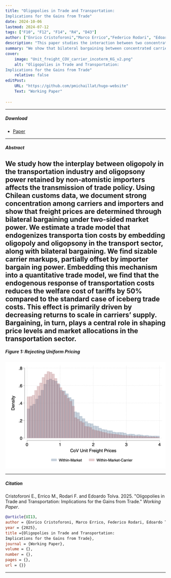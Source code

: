 ```yaml
---
title: "Oligopolies in Trade and Transportation:
Implications for the Gains from Trade" 
date: 2024-10-06
lastmod: 2024-07-12
tags: ["F10", "F12", "F14", "R4", "D43"]
author: ["Enrico Cristoforoni","Marco Errico","Federico Rodari", "Edoardo Tolva"]
description: "This paper studies the interaction between two concentrated markets, the import and the trade sector." 
summary: "We show that bilateral bargaining between concentrated carriers and importers endogenizes transport costs in international shipping, yielding sizable markups but substantially mitigating the welfare costs of tariffs relative to standard iceberg models." 
cover:
    image: "Unit_freight_COV_carrier_incoterm_KG_v2.png"
    alt: "Oligopolies in Trade and Transportation:
Implications for the Gains from Trade"
    relative: false
editPost:
    URL: "https://github.com/pmichaillat/hugo-website"
    Text: "Working Paper"

---
```


---

##### Download

+ [Paper](CERT.pdf)
<!--+ [Online appendix](appendix1.pdf)
#+ [Code and data](https://github.com/pmichaillat/feru)-->

---

##### Abstract
 We study how the interplay between oligopoly in the transportation industry and
 oligopsony power retained by non-atomistic importers affects the transmission of trade
 policy. Using Chilean customs data, we document strong concentration among carriers
 and importers and show that freight prices are determined through bilateral bargaining
 under two-sided market power. We estimate a trade model that endogenizes transporta
tion costs by embedding oligopoly and oligopsony in the transport sector, along with
 bilateral bargaining. We find sizable carrier markups, partially offset by importer bargain
ing power. Embedding this mechanism into a quantitative trade model, we find that the
 endogenous response of transportation costs reduces the welfare cost of tariffs by 50%
 compared to the standard case of iceberg trade costs. This effect is primarily driven by
 decreasing returns to scale in carriers’ supply. Bargaining, in turn, plays a central role in
 shaping price levels and market allocations in the transportation sector.
---

##### Figure 1: Rejecting Uniform Pricing

![](Unit_freight_COV_carrier_incoterm_KG_v2.png)

---

##### Citation

Cristoforoni E., Errico M., Rodari F. and  Edoardo Tolva. 2025. "Oligopolies in Trade and Transportation:
Implications for the Gains from Trade." *Working Paper*.

```BibTeX
@article{UI13,
author = {Enrico Cristoforoni, Marco Errico, Federico Rodari, Edoardo Tolva},
year = {2025},
title ={Oligopolies in Trade and Transportation:
Implications for the Gains from Trade},
journal = {Working Paper},
volume = {},
number = {},
pages = {},
url = {}}
```

---

<!--+##### Related material

+ [Presentation slides](presentation1.pdf)
+ [Summary of the paper](https://www.penguinrandomhouse.com/books/110403/unusual-uses-for-olive-oil-by-alexander-mccall-smith/)-->
